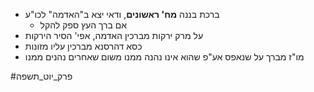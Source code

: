 * ברכת בננה **מח' ראשונים**, ודאי יצא ב"האדמה" לכו"ע
	* אם ברך העץ ספק להקל
* על מרק ירקות מברכין האדמה, אפי' הסיר הירקות
* כסא דהרסנא מברכין עליו מזונות
* מו"ז מברך על שנאפס אע"פ שהוא אינו נהנה ממנו משום שאחרים נהנים ממנו

#פרק_יוט_תשפה